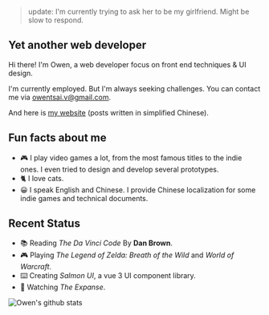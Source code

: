 > update: I'm currently trying to ask her to be my girlfriend. Might be slow to respond.

## Yet another web developer

Hi there! I'm Owen, a web developer focus on front end techniques & UI design.

I'm currently employed. But I'm always seeking challenges.
You can contact me via [owentsai.v@gmail.com](mailto://owentsai.v@gmail.com).

And here is [my website](https://mmcai.top/) (posts written in simplified Chinese).

## Fun facts about me

- :video_game: I play video games a lot, from the most famous titles to the indie ones. I even tried to design and develop several prototypes.
- :cat2: I love cats.
- :grinning: I speak English and Chinese. I provide Chinese localization for some indie games and technical documents.

## Recent Status

- :books: Reading *The Da Vinci Code* By **Dan Brown**.
- :video_game: Playing *The Legend of Zelda: Breath of the Wild* and *World of Warcraft*.
- :keyboard: Creating *Salmon UI*, a vue 3 UI component library.
- :movie_camera: Watching *The Expanse*.

<img src="https://github-readme-stats.vercel.app/api?username=Owen-Tsai" alt="Owen's github stats" />
